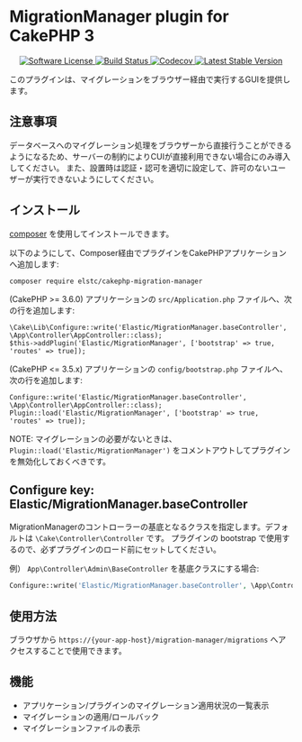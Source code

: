 # MigrationManager plugin for CakePHP 3

<p align="center">
    <a href="LICENSE.txt" target="_blank">
        <img alt="Software License" src="https://img.shields.io/badge/license-MIT-brightgreen.svg?style=flat-square">
    </a>
    <a href="https://travis-ci.org/nojimage/cakephp-migration-manager" target="_blank">
        <img alt="Build Status" src="https://img.shields.io/travis/nojimage/cakephp-migration-manager/master.svg?style=flat-square">
    </a>
    <a href="https://codecov.io/gh/nojimage/cakephp-migration-manager" target="_blank">
        <img alt="Codecov" src="https://img.shields.io/codecov/c/github/nojimage/cakephp-migration-manager.svg?style=flat-square">
    </a>
    <a href="https://packagist.org/packages/nojimage/cakephp-migration-manager" target="_blank">
        <img alt="Latest Stable Version" src="https://img.shields.io/packagist/v/nojimage/cakephp-migration-manager.svg?style=flat-square">
    </a>
</p>

このプラグインは、マイグレーションをブラウザー経由で実行するGUIを提供します。

## 注意事項

データベースへのマイグレーション処理をブラウザーから直接行うことができるようになるため、サーバーの制約によりCUIが直接利用できない場合にのみ導入してください。
また、設置時は認証・認可を適切に設定して、許可のないユーザーが実行できないようにしてください。

## インストール

[composer](http://getcomposer.org) を使用してインストールできます。

以下のようにして、Composer経由でプラグインをCakePHPアプリケーションへ追加します:

```
composer require elstc/cakephp-migration-manager
```

(CakePHP >= 3.6.0) アプリケーションの `src/Application.php` ファイルへ、次の行を追加します:

```
\Cake\Lib\Configure::write('Elastic/MigrationManager.baseController', \App\Controller\AppController::class);
$this->addPlugin('Elastic/MigrationManager', ['bootstrap' => true, 'routes' => true]);
```

(CakePHP <= 3.5.x) アプリケーションの `config/bootstrap.php` ファイルへ、次の行を追加します:

```
Configure::write('Elastic/MigrationManager.baseController', \App\Controller\AppController::class);
Plugin::load('Elastic/MigrationManager', ['bootstrap' => true, 'routes' => true]);
```

NOTE: マイグレーションの必要がないときは、`Plugin::load('Elastic/MigrationManager')` をコメントアウトしてプラグインを無効化しておくべきです。

## Configure key: Elastic/MigrationManager.baseController

MigrationManagerのコントローラーの基底となるクラスを指定します。デフォルトは `\Cake\Controller\Controller` です。
プラグインの bootstrap で使用するので、必ずプラグインのロード前にセットしてください。

例） `App\Controller\Admin\BaseController` を基底クラスにする場合:

```php
Configure::write('Elastic/MigrationManager.baseController', \App\Controller\Admin\BaseController::class);
```

## 使用方法

ブラウザから `https://{your-app-host}/migration-manager/migrations` へアクセスすることで使用できます。

## 機能

- アプリケーション/プラグインのマイグレーション適用状況の一覧表示
- マイグレーションの適用/ロールバック
- マイグレーションファイルの表示
